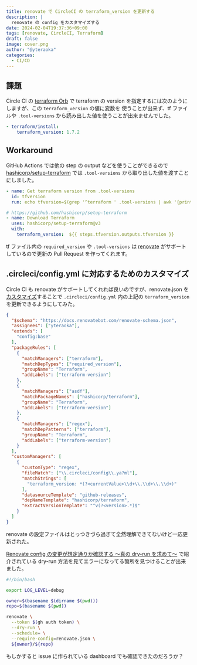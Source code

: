 ```yaml
---
title: renovate で CircleCI の terraform_version を更新する
description: |
  renovate の config をカスタマイズする
date: 2024-02-04T19:37:36+09:00
tags: [renovate, CircleCI, Terraform]
draft: false
image: cover.png
author: "@yteraoka"
categories:
  - CI/CD
---
```


## 課題

Circle CI の [terraform Orb](https://circleci.com/developer/orbs/orb/circleci/terraform) で
terraform の version を指定するには次のようにしますが、この `terraform_version` の値に変数を
使うことが出来ず、tf ファイルや `.tool-versions` から読み出した値を使うことが出来ませんでした。

```yaml
- terraform/install:
    terraform_version: 1.7.2
```

## Workaround

GitHub Actions では他の step の output などを使うことができるので [hashicorp/setup-terraform](https://github.com/hashicorp/setup-terraform) では `.tool-versions` から取り出した値を渡すことにしました。

```yaml
- name: Get terraform version from .tool-versions
  id: tfversion
  run: echo tfversion=$(grep '^terraform ' .tool-versions | awk '{print $2}') >> $GITHUB_OUTPUT

# https://github.com/hashicorp/setup-terraform
- name: Download Terraform
  uses: hashicorp/setup-terraform@v3
  with:
    terraform_version:  ${{ steps.tfversion.outputs.tfversion }}
```

tf ファイル内の `required_version` や `.tool-versions` は [renovate](https://github.com/renovatebot/renovate) がサポートしているので更新の Pull Request を作ってくれます。

## .circleci/config.yml に対応するためのカスタマイズ

Circle CI も renovate がサポートしてくれれば良いのですが、renovate.json を[カスタマイズ](https://docs.renovatebot.com/configuration-options/)することで `.circleci/config.yml` 内の上記の `terraform_version` を更新できるようにしてみた。

```json
{
  "$schema": "https://docs.renovatebot.com/renovate-schema.json",
  "assignees": ["yteraoka"],
  "extends": [
    "config:base"
  ],
  "packageRules": [
    {
      "matchManagers": ["terraform"],
      "matchDepTypes": ["required_version"],
      "groupName": "Terraform",
      "addLabels": ["terraform-version"]
    },
    {
      "matchManagers": ["asdf"],
      "matchPackageNames": ["hashicorp/terraform"],
      "groupName": "Terraform",
      "addLabels": ["terraform-version"]
    },
    {
      "matchManagers": ["regex"],
      "matchDepPatterns": ["terraform"],
      "groupName": "Terraform",
      "addLabels": ["terraform-version"]
    }
  ],
  "customManagers": [
    {
      "customType": "regex",
      "fileMatch": ["\\.circleci/config\\.ya?ml"],
      "matchStrings": [
        "terraform_version: *(?<currentValue>\\d+\\.\\d+\\.\\d+)"
      ],
      "datasourceTemplate": "github-releases",
      "depNameTemplate": "hashicorp/terraform",
      "extractVersionTemplate": "^v(?<version>.*)$"
    }
  ]
}
```

renovate の設定ファイルはとっつきづら過ぎて全然理解できてないけど一応更新された。

[Renovate config の変更が想定通りか確認する 〜真の dry-run を求めて〜](https://zenn.dev/cybozu_ept/articles/compare-renovate-dry-run) で紹介されている dry-run 方法を見てエラーになってる箇所を見つけることが出来ました。

```bash
#!/bin/bash

export LOG_LEVEL=debug

owner=$(basename $(dirname $(pwd)))
repo=$(basename $(pwd))

renovate \
  --token $(gh auth token) \
  --dry-run \
  --schedule= \
  --require-config=renovate.json \
  ${owner}/${repo}
```

もしかすると issue に作られている dashboard でも確認できたのだろうか？


